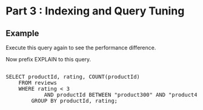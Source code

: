 # Part 3 : Indexing and Query Tuning

## Example
Execute this query again to see the performance difference.

Now prefix EXPLAIN to this query.

<pre id="example"> 
SELECT productId, rating, COUNT(productId) 
    FROM reviews 
	WHERE rating < 3
            AND productId BETWEEN "product300" AND "product400" 
        GROUP BY productId, rating;
</pre>
